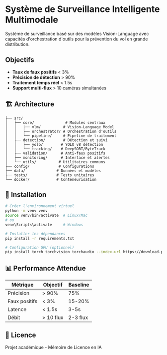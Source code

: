 # Système de Surveillance Intelligente Multimodale

Système de surveillance basé sur des modèles Vision-Language avec capacités d'orchestration d'outils pour la prévention du vol en grande distribution.

## Objectifs

- **Taux de faux positifs** < 3%
- **Précision de détection** > 90%
- **Traitement temps réel** < 1.5s
- **Support multi-flux** > 10 caméras simultanées

## 🏗️ Architecture

```
├── src/
│   ├── core/              # Modules centraux
│   │   ├── vlm/          # Vision-Language Model
│   │   ├── orchestrator/ # Orchestration d'outils
│   │   └── pipeline/     # Pipeline de traitement
│   ├── detection/        # Détection et suivi
│   │   ├── yolo/        # YOLO v8 détection
│   │   └── tracking/    # DeepSORT/ByteTrack
│   ├── validation/      # Anti-faux positifs
│   ├── monitoring/      # Interface et alertes
│   └── utils/          # Utilitaires communs
├── config/             # Configurations
├── data/              # Données et modèles
├── tests/             # Tests unitaires
└── docker/            # Conteneurisation
```

## 🚀 Installation

```bash
# Créer l'environnement virtuel
python -m venv venv
source venv/bin/activate  # Linux/Mac
# ou
venv\Scripts\activate     # Windows

# Installer les dépendances
pip install -r requirements.txt

# Configuration GPU (optionnel)
pip install torch torchvision torchaudio --index-url https://download.pytorch.org/whl/cu118
```

## 📊 Performance Attendue

| Métrique | Objectif | Baseline |
|----------|----------|----------|
| Précision | > 90% | 75% |
| Faux positifs | < 3% | 15-20% |
| Latence | < 1.5s | 3-5s |
| Débit | > 10 flux | 2-3 flux |

## 📝 Licence

Projet académique - Mémoire de Licence en IA